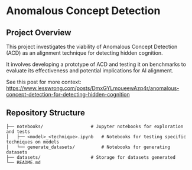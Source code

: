 # Anomalous Concept Detection

## Project Overview
This project investigates the viability of Anomalous Concept Detection (ACD) as an alignment technique for detecting hidden cognition. 

It involves developing a prototype of ACD and testing it on benchmarks to evaluate its effectiveness and potential implications for AI alignment.

See this post for more context: https://www.lesswrong.com/posts/DmxGYLmoueewAzp4r/anomalous-concept-detection-for-detecting-hidden-cognition

## Repository Structure

```
├── notebooks/                  # Jupyter notebooks for exploration and tests
│   ├── <model>_<technique>.ipynb   # Notebooks for testing specific techniques on models
│   └── generate_datasets/          # Notebooks for generating datasets
├── datasets/                   # Storage for datasets generated
└── README.md
```

